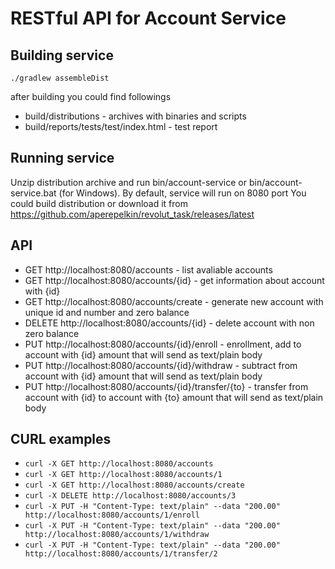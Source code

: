 # RESTful API for Account Service

Building service
----------------

`./gradlew assembleDist`

after building you could find followings 
- build/distributions - archives with binaries and scripts
- build/reports/tests/test/index.html - test report

 
Running service
----------------

Unzip distribution archive and run bin/account-service or bin/account-service.bat (for Windows).
By default, service will run on 8080 port
You could build distribution or download it from https://github.com/aperepelkin/revolut_task/releases/latest

API
---
- GET http://localhost:8080/accounts - list avaliable accounts
- GET http://localhost:8080/accounts/{id} - get information about account with {id}
- GET http://localhost:8080/accounts/create - generate new account with unique id and number and zero balance
- DELETE http://localhost:8080/accounts/{id} - delete account with non zero balance
- PUT http://localhost:8080/accounts/{id}/enroll - enrollment, add to account with {id} amount that will send as text/plain body 
- PUT http://localhost:8080/accounts/{id}/withdraw - subtract from account with {id} amount that will send as text/plain body
- PUT http://localhost:8080/accounts/{id}/transfer/{to} - transfer from account with {id} to account with {to} amount that will send as text/plain body

CURL examples
-------------
- `curl -X GET http://localhost:8080/accounts`
- `curl -X GET http://localhost:8080/accounts/1`
- `curl -X GET http://localhost:8080/accounts/create`
- `curl -X DELETE http://localhost:8080/accounts/3`
- `curl -X PUT -H "Content-Type: text/plain" --data "200.00" http://localhost:8080/accounts/1/enroll`
- `curl -X PUT -H "Content-Type: text/plain" --data "200.00" http://localhost:8080/accounts/1/withdraw`
- `curl -X PUT -H "Content-Type: text/plain" --data "200.00" http://localhost:8080/accounts/1/transfer/2`
 
